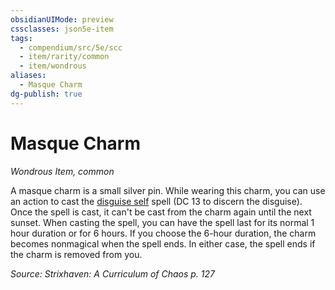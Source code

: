 ```yaml
---
obsidianUIMode: preview
cssclasses: json5e-item
tags:
  - compendium/src/5e/scc
  - item/rarity/common
  - item/wondrous
aliases:
  - Masque Charm
dg-publish: true
---
```

# Masque Charm
*Wondrous Item, common*  


A masque charm is a small silver pin. While wearing this charm, you can use an action to cast the [disguise self](/Admin/CLI/spells/disguise-self.md) spell (DC 13 to discern the disguise). Once the spell is cast, it can't be cast from the charm again until the next sunset. When casting the spell, you can have the spell last for its normal 1 hour duration or for 6 hours. If you choose the 6-hour duration, the charm becomes nonmagical when the spell ends. In either case, the spell ends if the charm is removed from you.

*Source: Strixhaven: A Curriculum of Chaos p. 127*